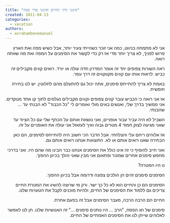 ```yaml
---
title: "סימני דרך החיים וסימני סדר פסח"
created: 2011-04-13
categories: 
  - vacation
authors: 
  - avrahambenemanuel
---
```

<div dir="rtl">
אני לא מתמחה בניווט, כמה אני זוכר כשהייתי צעיר יותר, אבל כשיש מפה ואת הארץ פרוש לפניך, לא צריך יותר מדי אז רק כדי לקשור את הסימנים על המפה ואת מה שאתה רואה.

ראה השורות צפופים יחד זה אומר המדרון חדה עולה או יורד. רואים קווים מקבילים זה כביש. לראות אותו עם קווים מקווקווים זה דרך עפר.

באמת לא צריך להתייחס סימנים, אתה יכול גם להתעלם מהם לחלוטין. יש לנו בחירה חופשית.

אז אני רואה כי הכביש עובר קווים צפופים וקווים מקבילים נעלמים לתוך קו אחד מנוקדים. אני ממשיך בדרך שלי, ואנשים באים מולי ואומרים לי "כל הכבוד" לא הבנתי עד ... שהבנתי.

השביל לא היה עביר עבור אופניים, ואני נושאת אותם על הכתף שלי עם כל הציוד עד שאני מגיעה לצוק חמוד 4 מטרים גבוה ואיך לעזאזל אני עולה את האופניים על זה.

אז אלוהים ריחם עלי והצלחתי. אבל הדבר הכי חשוב היה להתייחס לסימנים, הם כאן הבחירה שאנו רואים אותם או לא. התוצאות אנחנו רואים אותם גם.

ואני חייב להוסיף כי זה אינו כולל את הסימנים אנחנו כבר הבינו מה שהם היו. ואני בדרכי מחפש סימנים אחרים שמוכר ופתאום אני מבין שאני הולך בכיוון ההפוך.

נו היו המטרה?

הסימנים סימנים זהים הן הולכים צפונה ודרומה אבל בכיוון ההפוך.

הסימנים הם כן והחיים הוא לא כל כך ישר. ורק מי שרוצה להשיג את המטרת החיים צריכים גם ללמוד את הסימנים של החיים, ולהיות מוכנים לקבל את הטעויות שלנו.

החיים הם הרבה הרבה, מעבר הסימנים אבל זה בפעם אחרת.

סימנים של חג הפסח, "הרב ... היו נותנים סימנים ..." זה האנושיות שלנו. תן לנו לאפשר לאלוהים שייתן לנו את הסימנים האמתיים של החיים.
</div>
